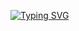 [![Typing SVG](https://readme-typing-svg.demolab.com/?lines=PYTHON+PROJECT)](https://git.io/typing-svg)
